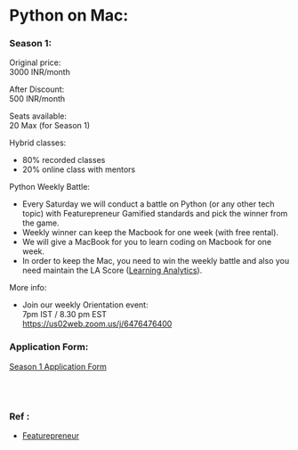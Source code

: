 # Python on Mac: 

### Season 1:

Original price: 
<br>
3000 INR/month

After Discount:
<br>
500 INR/month

Seats available:
<br>
20 Max (for Season 1)

Hybrid classes:
- 80% recorded classes
- 20% online class with mentors

Python Weekly Battle:
- Every Saturday we will conduct a battle on Python (or any other tech topic) with Featurepreneur Gamified standards and pick the winner from the game. 
- Weekly winner can keep the Macbook for one week (with free rental). 
- We will give a MacBook for you to learn coding on Macbook for one week.
- In order to keep the Mac, you need to win the weekly battle and also you need maintain the LA Score ([Learning Analytics](https://chrome.google.com/webstore/detail/learning-analytics/jghnmnbocllgpppgnafiipnjcanfgcdm)).

More info:
- Join our weekly Orientation event:
  <br>
  7pm IST / 8.30 pm EST 
  <br>
  https://us02web.zoom.us/j/6476476400


### Application Form:
[Season 1 Application Form](https://bit.ly/pyonmac-s1)

<br><br>

### Ref :
  * [Featurepreneur](https://featurepreneur.com/)
